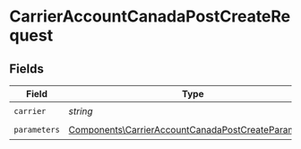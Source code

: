 # CarrierAccountCanadaPostCreateRequest


## Fields

| Field                                                                                                                      | Type                                                                                                                       | Required                                                                                                                   | Description                                                                                                                |
| -------------------------------------------------------------------------------------------------------------------------- | -------------------------------------------------------------------------------------------------------------------------- | -------------------------------------------------------------------------------------------------------------------------- | -------------------------------------------------------------------------------------------------------------------------- |
| `carrier`                                                                                                                  | *string*                                                                                                                   | :heavy_check_mark:                                                                                                         | N/A                                                                                                                        |
| `parameters`                                                                                                               | [Components\CarrierAccountCanadaPostCreateParameters](../../Models/Components/CarrierAccountCanadaPostCreateParameters.md) | :heavy_check_mark:                                                                                                         | N/A                                                                                                                        |